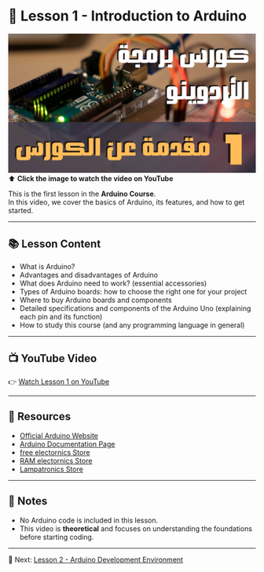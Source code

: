 # 🎥 Lesson 1 - Introduction to Arduino  

[![Introduction to Arduino](https://github.com/IronWolf437/arduino-course/blob/main/lesson-1%20%7C%20Introduction%20to%20Arduino/thumbnail.png)](https://www.youtube.com/embed/18Xj0_KA_E4?si=wGawiKHkqcfn7KOg)  
⬆️ **Click the image to watch the video on YouTube**  

This is the first lesson in the **Arduino Course**.  
In this video, we cover the basics of Arduino, its features, and how to get started.  

---

## 📚 Lesson Content
- What is Arduino?  
- Advantages and disadvantages of Arduino  
- What does Arduino need to work? (essential accessories)  
- Types of Arduino boards: how to choose the right one for your project  
- Where to buy Arduino boards and components  
- Detailed specifications and components of the Arduino Uno (explaining each pin and its function)  
- How to study this course (and any programming language in general)  

---

## 📺 YouTube Video
👉 [Watch Lesson 1 on YouTube](https://youtu.be/18Xj0_KA_E4)  

---

## 🔗 Resources
- [Official Arduino Website](https://www.arduino.cc/)  
- [Arduino Documentation Page](https://docs.arduino.cc/hardware/)  
- [free electornics Store](https://free-electronic.com/)
- [RAM electornics Store](https://www.ram-e-shop.com/)
- [Lampatronics Store](https://lampatronics.com/)

---

## 📝 Notes
- No Arduino code is included in this lesson.  
- This video is **theoretical** and focuses on understanding the foundations before starting coding.  

---

🔗 Next: [Lesson 2 - Arduino Development Environment](https://github.com/IronWolf437/arduino-course/tree/main/lesson-2%20%7C%20Arduino%20Development%20Environment)

